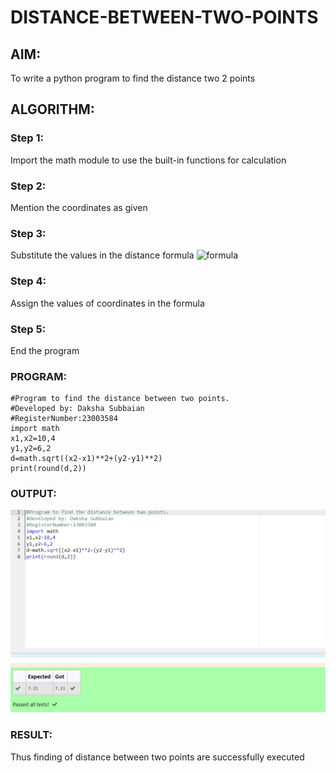 # DISTANCE-BETWEEN-TWO-POINTS

## AIM:
To write a python program to find the distance two 2 points
## ALGORITHM:
### Step 1:
Import the math module to use the built-in functions for calculation
### Step 2: 
Mention the coordinates as given
### Step 3: 
Substitute the values in the distance formula  ![formula](/formula.JPG)
### Step 4: 
Assign the values of coordinates in the formula
### Step 5:
End the program
### PROGRAM:
```
#Program to find the distance between two points.
#Developed by: Daksha Subbaian
#RegisterNumber:23003584
import math
x1,x2=10,4
y1,y2=6,2
d=math.sqrt((x2-x1)**2+(y2-y1)**2)
print(round(d,2))
```
  


### OUTPUT:
![output](/output1c.png)


### RESULT:
Thus finding of distance between two points are successfully executed